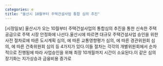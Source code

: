 ```yaml
---
categories: e
title: "울산시 10월부터 주택건설사업 통합 심의 추진"
---
```

[시정일보] 울산시가 오는 10월부터 주택건설사업의 통합심의 추진을 통한 신속한 주택 공급으로 주택 시장 안정화에 나선다.울산시에 따르면 대규모 주택건설사업 승인을 위한 사전 절차로에 따른 도시계획 심의, 에 따른 교통영향평가 심의, 에 따른 경관위원회 심의, 에 따른 건축위원회 심의 등 4가지가 있다.이들 절차는 각각의 개별위원회에서 순차적으로 진행됨에 따라 사업승인을 위해 최장 10개월까지 시간이 소요된다.이 같은 심의 장기화는 지가상승과 금융비용 증가로